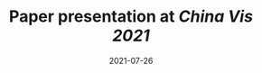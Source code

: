 ---
title: "Paper presentation at <em>China Vis 2021</em>"
collection: talks
type: "Talk"
permalink: /talks/2021-07-26-talk
venue: "China Vis 2021"
date: 2021-07-26
location: "Wuhan, Zhejiang"
paperurl: "/files/ChinaVisReport202107.pptx"
---